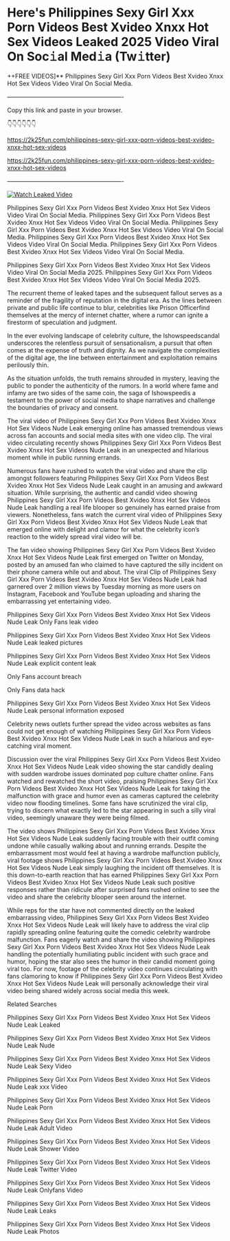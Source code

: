 # Here's Philippines Sexy Girl Xxx Porn Videos Best Xvideo Xnxx Hot Sex Videos Leaked 2025 Video Viral On Soc𝚒al Med𝚒a (Tw𝚒tter)

++FREE VIDEOS]** Philippines Sexy Girl Xxx Porn Videos Best Xvideo Xnxx Hot Sex Videos Video Viral On Social Media.

———————————————————-

Copy this link and paste in your browser.

👇👇👇👇👇👇

https://2k25fun.com/philippines-sexy-girl-xxx-porn-videos-best-xvideo-xnxx-hot-sex-videos

https://2k25fun.com/philippines-sexy-girl-xxx-porn-videos-best-xvideo-xnxx-hot-sex-videos

———————————————————-

[![Watch Leaked Video](https://miro.medium.com/v2/resize:fit:828/format:webp/1*cilzJN44JGOrTw9NJCrNHA.gif "Watch Leaked Video")](https://2k25fun.com/philippines-sexy-girl-xxx-porn-videos-best-xvideo-xnxx-hot-sex-videos)

Philippines Sexy Girl Xxx Porn Videos Best Xvideo Xnxx Hot Sex Videos Video Viral On Social Media. Philippines Sexy Girl Xxx Porn Videos Best Xvideo Xnxx Hot Sex Videos Video Viral On Social Media. Philippines Sexy Girl Xxx Porn Videos Best Xvideo Xnxx Hot Sex Videos Video Viral On Social Media. Philippines Sexy Girl Xxx Porn Videos Best Xvideo Xnxx Hot Sex Videos Video Viral On Social Media. Philippines Sexy Girl Xxx Porn Videos Best Xvideo Xnxx Hot Sex Videos Video Viral On Social Media.

Philippines Sexy Girl Xxx Porn Videos Best Xvideo Xnxx Hot Sex Videos Video Viral On Social Media 2025. Philippines Sexy Girl Xxx Porn Videos Best Xvideo Xnxx Hot Sex Videos Video Viral On Social Media 2025.

The recurrent theme of leaked tapes and the subsequent fallout serves as a reminder of the fragility of reputation in the digital era. As the lines between private and public life continue to blur, celebrities like Prison Officerfind themselves at the mercy of internet chatter, where a rumor can ignite a firestorm of speculation and judgment.

In the ever evolving landscape of celebrity culture, the Ishowspeedscandal underscores the relentless pursuit of sensationalism, a pursuit that often comes at the expense of truth and dignity. As we navigate the complexities of the digital age, the line between entertainment and exploitation remains perilously thin.

As the situation unfolds, the truth remains shrouded in mystery, leaving the public to ponder the authenticity of the rumors. In a world where fame and infamy are two sides of the same coin, the saga of Ishowspeedis a testament to the power of social media to shape narratives and challenge the boundaries of privacy and consent.

The viral video of Philippines Sexy Girl Xxx Porn Videos Best Xvideo Xnxx Hot Sex Videos Nude Leak emerging online has amassed tremendous views across fan accounts and social media sites with one video clip. The viral video circulating recently shows Philippines Sexy Girl Xxx Porn Videos Best Xvideo Xnxx Hot Sex Videos Nude Leak in an unexpected and hilarious moment while in public running errands.

Numerous fans have rushed to watch the viral video and share the clip amongst followers featuring Philippines Sexy Girl Xxx Porn Videos Best Xvideo Xnxx Hot Sex Videos Nude Leak caught in an amusing and awkward situation. While surprising, the authentic and candid video showing Philippines Sexy Girl Xxx Porn Videos Best Xvideo Xnxx Hot Sex Videos Nude Leak handling a real life blooper so genuinely has earned praise from viewers. Nonetheless, fans watch the current viral video of Philippines Sexy Girl Xxx Porn Videos Best Xvideo Xnxx Hot Sex Videos Nude Leak that emerged online with delight and clamor for what the celebrity icon’s reaction to the widely spread viral video will be.

The fan video showing Philippines Sexy Girl Xxx Porn Videos Best Xvideo Xnxx Hot Sex Videos Nude Leak first emerged on Twitter on Monday, posted by an amused fan who claimed to have captured the silly incident on their phone camera while out and about. The viral Clip of Philippines Sexy Girl Xxx Porn Videos Best Xvideo Xnxx Hot Sex Videos Nude Leak had garnered over 2 million views by Tuesday morning as more users on Instagram, Facebook and YouTube began uploading and sharing the embarrassing yet entertaining video.

Philippines Sexy Girl Xxx Porn Videos Best Xvideo Xnxx Hot Sex Videos Nude Leak Only Fans leak video

Philippines Sexy Girl Xxx Porn Videos Best Xvideo Xnxx Hot Sex Videos Nude Leak leaked pictures

Philippines Sexy Girl Xxx Porn Videos Best Xvideo Xnxx Hot Sex Videos Nude Leak explicit content leak

Only Fans account breach

Only Fans data hack

Philippines Sexy Girl Xxx Porn Videos Best Xvideo Xnxx Hot Sex Videos Nude Leak personal information exposed

Celebrity news outlets further spread the video across websites as fans could not get enough of watching Philippines Sexy Girl Xxx Porn Videos Best Xvideo Xnxx Hot Sex Videos Nude Leak in such a hilarious and eye-catching viral moment.

Discussion over the viral Philippines Sexy Girl Xxx Porn Videos Best Xvideo Xnxx Hot Sex Videos Nude Leak video showing the star candidly dealing with sudden wardrobe issues dominated pop culture chatter online. Fans watched and rewatched the short video, praising Philippines Sexy Girl Xxx Porn Videos Best Xvideo Xnxx Hot Sex Videos Nude Leak for taking the malfunction with grace and humor even as cameras captured the celebrity video now flooding timelines. Some fans have scrutinized the viral clip, trying to discern what exactly led to the star appearing in such a silly viral video, seemingly unaware they were being filmed.

The video shows Philippines Sexy Girl Xxx Porn Videos Best Xvideo Xnxx Hot Sex Videos Nude Leak suddenly facing trouble with their outfit coming undone while casually walking about and running errands. Despite the embarrassment most would feel at having a wardrobe malfunction publicly, viral footage shows Philippines Sexy Girl Xxx Porn Videos Best Xvideo Xnxx Hot Sex Videos Nude Leak simply laughing the incident off themselves. It is this down-to-earth reaction that has earned Philippines Sexy Girl Xxx Porn Videos Best Xvideo Xnxx Hot Sex Videos Nude Leak such positive responses rather than ridicule after surprised fans rushed online to see the video and share the celebrity blooper seen around the internet.

While reps for the star have not commented directly on the leaked embarrassing video, Philippines Sexy Girl Xxx Porn Videos Best Xvideo Xnxx Hot Sex Videos Nude Leak will likely have to address the viral clip rapidly spreading online featuring quite the comedic celebrity wardrobe malfunction. Fans eagerly watch and share the video showing Philippines Sexy Girl Xxx Porn Videos Best Xvideo Xnxx Hot Sex Videos Nude Leak handling the potentially humiliating public incident with such grace and humor, hoping the star also sees the humor in their candid moment going viral too. For now, footage of the celebrity video continues circulating with fans clamoring to know if Philippines Sexy Girl Xxx Porn Videos Best Xvideo Xnxx Hot Sex Videos Nude Leak will personally acknowledge their viral video being shared widely across social media this week.

Related Searches

Philippines Sexy Girl Xxx Porn Videos Best Xvideo Xnxx Hot Sex Videos Nude Leak Leaked

Philippines Sexy Girl Xxx Porn Videos Best Xvideo Xnxx Hot Sex Videos Nude Leak Nude

Philippines Sexy Girl Xxx Porn Videos Best Xvideo Xnxx Hot Sex Videos Nude Leak Sexy Video

Philippines Sexy Girl Xxx Porn Videos Best Xvideo Xnxx Hot Sex Videos Nude Leak xxx Video

Philippines Sexy Girl Xxx Porn Videos Best Xvideo Xnxx Hot Sex Videos Nude Leak Porn

Philippines Sexy Girl Xxx Porn Videos Best Xvideo Xnxx Hot Sex Videos Nude Leak Adult Video

Philippines Sexy Girl Xxx Porn Videos Best Xvideo Xnxx Hot Sex Videos Nude Leak Shower Video

Philippines Sexy Girl Xxx Porn Videos Best Xvideo Xnxx Hot Sex Videos Nude Leak Twitter Video

Philippines Sexy Girl Xxx Porn Videos Best Xvideo Xnxx Hot Sex Videos Nude Leak Onlyfans Video

Philippines Sexy Girl Xxx Porn Videos Best Xvideo Xnxx Hot Sex Videos Nude Leak Leaks

Philippines Sexy Girl Xxx Porn Videos Best Xvideo Xnxx Hot Sex Videos Nude Leak Photos
